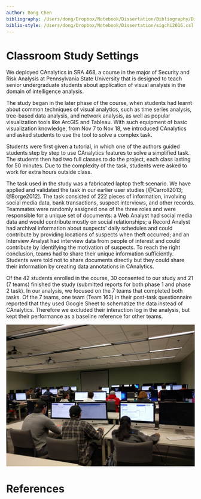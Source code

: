 ```yaml
---
author: Dong Chen
bibliography: /Users/dong/Dropbox/Notebook/Dissertation/Bibliography/Dissertation.bib
biblio-style: /Users/dong/Dropbox/Notebook/Dissertation/sigchi2016.csl
---
```


# Classroom Study Settings

We deployed CAnalytics in SRA 468, a course in the major of Security and Risk Analysis at Pennsylvania State University that is designed to teach senior undergraduate students about application of visual analysis in the domain of intelligence analysis.

The study began in the later phase of the course, when students had learnt about common techniques of visual analytics, such as time series analysis, tree-based data analysis, and network analysis, as well as popular visualization tools like ArcGIS and Tableau. With such equipment of basic visualization knowledge, from Nov 7 to Nov 18, we introduced CAnalytics and asked students to use the tool to solve a complex task.

Students were first given a tutorial, in which one of the authors guided students step by step to use CAnalytics features to solve a simplified task. The students then had two full classes to do the project, each class lasting for 50 minutes. Due to the complexity of the task, students were asked to work for extra hours outside class.
<!-- TODO: task description. e.g. the task consists of ?? pieces of information -->
The task used in the study was a fabricated laptop theft scenario. We have applied and validated the task in our earlier user studies [@Carroll2013; @Borge2012]. The task consisted of 222 pieces of information, involving social media data, bank transactions, suspect interviews, and other records. Teammates were randomly assigned one of the three roles and were responsible for a unique set of documents: a Web Analyst had social media data and would contribute mostly on social relationships; a Record Analyst had archival information about suspects' daily schedules and could contribute by providing locations of suspects when theft occurred; and an Interview Analyst had interview data from people of interest and could contribute by identifying the motivation of suspects. To reach the right conclusion, teams had to share their unique information sufficiently. Students were told not to share documents directly but they could share their information by creating data annotations in CAnalytics.


Of the 42 students enrolled in the course, 30 consented to our study and 21 (7 teams) finished the study (submitted reports for both phase 1 and phase 2 task). In our analysis, we focused on the 7 teams that completed both tasks. Of the 7 teams, one team (Team 163) in their post-task questionnaire reported that they used Google Sheet to schematize the data instead of CAnalytics. Therefore we excluded their interaction log in the analysis, but kept their performance as a baseline reference for other teams.

![Classroom settings][image-1]

# References

[image-1]: ./img/IMG_20161114_134341.jpg
